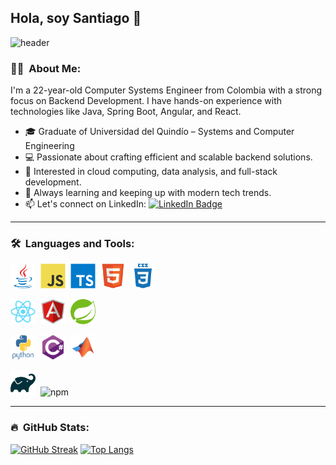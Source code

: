 ## Hola, soy Santiago 👋

![header](https://capsule-render.vercel.app/api?type=waving&text=Welcome!👋&animation=fadeIn&color=1:58d1b2,100:2755c2)

### 👨‍💻 &nbsp;About Me:

I'm a 22-year-old Computer Systems Engineer from Colombia with a strong focus on Backend Development. I have hands-on experience with technologies like Java, Spring Boot, Angular, and React.

- 🎓 Graduate of Universidad del Quindío – Systems and Computer Engineering
- 💻 Passionate about crafting efficient and scalable backend solutions.
- 🚀 Interested in cloud computing, data analysis, and full-stack development.
- 🌱 Always learning and keeping up with modern tech trends.
- 📫 Let's connect on LinkedIn: [![LinkedIn Badge](https://img.shields.io/badge/-Santiago-blue?style=flat&logo=Linkedin&logoColor=white)](https://www.linkedin.com/in/santiago-cifuentes-cuaran-616666314/)

---

### 🛠 &nbsp;Languages and Tools:

<p align="left">
  <img src="https://github.com/devicons/devicon/blob/master/icons/java/java-original.svg" title="Java" alt="Java" width="40" height="40"/>&nbsp;
  <img src="https://github.com/devicons/devicon/blob/master/icons/javascript/javascript-original.svg" title="JavaScript" alt="JavaScript" width="40" height="40"/>&nbsp;
  <img src="https://github.com/devicons/devicon/blob/master/icons/typescript/typescript-original.svg" title="TypeScript" alt="TypeScript" width="40" height="40"/>&nbsp;
  <img src="https://github.com/devicons/devicon/blob/master/icons/html5/html5-original.svg" title="HTML5" alt="HTML" width="40" height="40"/>&nbsp;
  <img src="https://github.com/devicons/devicon/blob/master/icons/css3/css3-plain-wordmark.svg"  title="CSS3" alt="CSS" width="40" height="40"/>&nbsp;

  <img src="https://github.com/devicons/devicon/blob/master/icons/react/react-original.svg" title="React" alt="React" width="40" height="40"/>&nbsp;
  <img src="https://github.com/devicons/devicon/blob/master/icons/angularjs/angularjs-original.svg" title="Angular" alt="Angular" width="40" height="40"/>&nbsp;
  <img src="https://github.com/devicons/devicon/blob/master/icons/spring/spring-original.svg" title="Spring Boot" alt="Spring Boot" width="40" height="40"/>&nbsp;

  <img src="https://github.com/devicons/devicon/blob/master/icons/python/python-original-wordmark.svg" title="Python" alt="Python" width="40" height="40"/>&nbsp;
  <img src="https://github.com/devicons/devicon/blob/master/icons/csharp/csharp-original.svg" title="C#" alt="C#" width="40" height="40"/>&nbsp;
  <img src="https://github.com/devicons/devicon/blob/master/icons/matlab/matlab-original.svg" title="MATLAB" alt="MATLAB" width="40" height="40"/>&nbsp;

  <img src="https://github.com/devicons/devicon/blob/master/icons/gradle/gradle-original.svg" title="Gradle" alt="Gradle" width="40" height="40"/>&nbsp;
  <img src="https://www.vectorlogo.zone/logos/npmjs/npmjs-icon.svg" title="npm" alt="npm" width="40" height="40"/>&nbsp;
</p>

---

### 🔥 &nbsp;GitHub Stats:
[![GitHub Streak](http://github-readme-streak-stats.herokuapp.com?user=SantiagoCC09&theme=dark)](https://git.io/streak-stats)
[![Top Langs](https://github-readme-stats.vercel.app/api/top-langs/?username=SantiagoCC09&layout=compact&theme=vision-friendly-dark)](https://github.com/anuraghazra/github-readme-stats)


